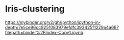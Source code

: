 # Iris-clustering
https://mybinder.org/v2/gh/ipython/ipython-in-depth/7e5ce96cc9251083979efdfc393425f1229a4a68?filepath=binder%2FIndex-Copy1.ipynb
